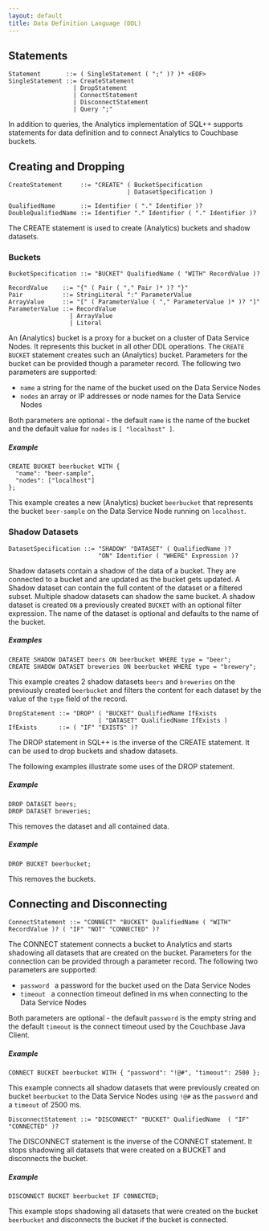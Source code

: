 ```yaml
---
layout: default
title: Data Definition Language (DDL)
---
```


## <a id="Statements">Statements</a>

    Statement       ::= ( SingleStatement ( ";" )? )* <EOF>
    SingleStatement ::= CreateStatement
                      | DropStatement
                      | ConnectStatement
                      | DisconnectStatement
                      | Query ";"

In addition to queries, the Analytics implementation of SQL++ supports statements for data definition and to connect Analytics to Couchbase buckets.

## <a id="Creating_and_dropping">Creating and Dropping</a>

    CreateStatement     ::= "CREATE" ( BucketSpecification
                                     | DatasetSpecification )

    QualifiedName       ::= Identifier ( "." Identifier )?
    DoubleQualifiedName ::= Identifier "." Identifier ( "." Identifier )?

The CREATE statement is used to create (Analytics) buckets and shadow datasets.

### <a id="Buckets">Buckets</a>

    BucketSpecification ::= "BUCKET" QualifiedName ( "WITH" RecordValue )?

    RecordValue    ::= "{" ( Pair ( "," Pair )* )? "}"
    Pair           ::= StringLiteral ":" ParameterValue
    ArrayValue     ::= "[" ( ParameterValue ( "," ParameterValue )* )? "]"
    ParameterValue ::= RecordValue
                     | ArrayValue
                     | Literal

An (Analytics) bucket is a proxy for a bucket on a cluster of Data Service Nodes.
It represents this bucket in all other DDL operations.
The `CREATE BUCKET` statement creates such an (Analytics) bucket.
Parameters for the bucket can be provided though a parameter record.
The following two parameters are supported:

- `name` a string for the name of the bucket used on the Data Service Nodes
- `nodes` an array or IP addresses or node names for the Data Service Nodes

Both parameters are optional - the default `name` is the name of the bucket and the default value for `nodes` is `[ "localhost" ]`.

##### Example

    CREATE BUCKET beerbucket WITH {
      "name": "beer-sample",
      "nodes": ["localhost"]
    };

This example creates a new (Analytics) bucket `beerbucket` that represents the bucket `beer-sample` on the Data Service Node running on `localhost`.

### <a id="Shadow_datasets">Shadow Datasets</a>

    DatasetSpecification ::= "SHADOW" "DATASET" ( QualifiedName )?
                             "ON" Identifier ( "WHERE" Expression )?

Shadow datasets contain a shadow of the data of a bucket.
They are connected to a bucket and are updated as the bucket gets updated.
A Shadow dataset can contain the full content of the dataset or a filtered subset.
Multiple shadow datasets can shadow the same bucket.
A shadow dataset is created `ON` a previously created `BUCKET` with an optional filter expression.
The name of the dataset is optional and defaults to the name of the bucket.

##### Examples

    CREATE SHADOW DATASET beers ON beerbucket WHERE type = "beer";
    CREATE SHADOW DATASET breweries ON beerbucket WHERE type = "brewery";

This example creates 2 shadow datasets `beers` and `breweries` on the previously created `beerbucket` and filters the content for each dataset by the value of the `type` field of the record.


    DropStatement ::= "DROP" ( "BUCKET" QualifiedName IfExists
                             | "DATASET" QualifiedName IfExists )
    IfExists      ::= ( "IF" "EXISTS" )?

The DROP statement in SQL++ is the inverse of the CREATE statement.
It can be used to drop buckets and shadow datasets.

The following examples illustrate some uses of the DROP statement.

##### Example

    DROP DATASET beers;
    DROP DATASET breweries;

This removes the dataset and all contained data.

##### Example

    DROP BUCKET beerbucket;

This removes the buckets.

## <a id="Connecting_and_disconnecting">Connecting and Disconnecting</a>

    ConnectStatement ::= "CONNECT" "BUCKET" QualifiedName ( "WITH" RecordValue )? ( "IF" "NOT" "CONNECTED" )?

The CONNECT statement connects a bucket to Analytics and starts shadowing all datasets that are created on the bucket.
Parameters for the connection can be provided through a parameter record.
The following two parameters are supported:

- `password ` a password for the bucket used on the Data Service Nodes
- `timeout ` a connection timeout defined in ms when connecting to the Data Service Nodes

Both parameters are optional - the default `password` is the empty string and the default `timeout` is the connect timeout used by the Couchbase Java Client.

##### Example

    CONNECT BUCKET beerbucket WITH { "password": "!@#", "timeout": 2500 };

This example connects all shadow datasets that were previously created on bucket `beerbucket` to the Data Service Nodes using `!@#` as the `password` and a `timeout` of 2500 ms.

    DisconnectStatement ::= "DISCONNECT" "BUCKET" QualifiedName  ( "IF" "CONNECTED" )?

The DISCONNECT statement is the inverse of the CONNECT statement.
It stops shadowing all datasets that were created on a BUCKET and disconnects the bucket.

##### Example

    DISCONNECT BUCKET beerbucket IF CONNECTED;

This example stops shadowing all datasets that were created on the bucket `beerbucket` and disconnects the bucket if the bucket is connected.

<!--
###Extension: Typed datasets

Or in the future case of a typed dataset - right now the type defaults to
XxxType - the syntax would be: CREATE SHADOW DATASET beers(BeerType) ON
beerbucket WHERE type = "beer";


https://docs.oracle.com/database/121/SQLRF/statements_7002.htm#SQLRF01402
http://www.ibm.com/support/knowledgecenter/SSEPEK_11.0.0/sqlref/src/tpc/db2z_sql_createtable.html
https://msdn.microsoft.com/en-us/library/ms174979.aspx
http://infocenter.sybase.com/help/index.jsp?topic=/com.sybase.infocenter.dc36272.1550/html/commands/X80969.htm
-->
